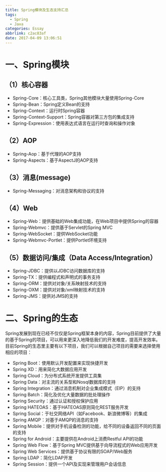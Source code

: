 ```yaml
---
title: Spring模块及生态支持汇总
tags:
  - Spring
  - Java
categories: Essay
abbrlink: c2ac83af
date: 2017-04-09 13:06:51
---
```

# 一、Spring模块

## （1）核心容器

- Spring-Core：核心工具类，Spring其他模块大量使用Spring-Core
- Spring-Bean：Spring定义Bean的支持
- Spring-Context：运行时Spring容器
- Spring-Context-Support：Spring容器对第三方包的集成支持
- Spring-Expression：使用表达式语言在运行时查询和操作对象

## （2）AOP

- Spring-Aop：基于代理的AOP支持
- Spring-Aspects：基于AspectJ的AOP支持

## （3）消息(message)

- Spring-Messaging：对消息架构和协议的支持

## （4）Web

- Spring-Web：提供基础的Web集成功能，在Web项目中提供Spring的容器
- Spring-Webmvc：提供基于Servlet的Spring MVC
- Spring-WebSocket：提供WebSocket功能
- Spring-Webmvc-Portlet：提供Portlet环境支持

## （5）数据访问/集成（Data Access/Integration）

- Spring-JDBC：提供以JDBC访问数据库的支持
- Spring-TX：提供编程式和声明式的事务支持
- Spring-ORM：提供对对象/关系映射技术的支持
- Spring-OXM：提供对对象/xml映射技术的支持
- Spring-JMS：提供对JMS的支持

# 二、Spring的生态

Spring发展到现在已经不仅仅是Spring框架本身的内容，Spring目前提供了大量的基于Spring的项目，可以用来更深入地降低我们的开发难度，提高开发效率。
目前Spring的生态里主要有以下项目，我们可以根据自己项目的需要来选择使用相应的项目：

- Spring Boot：使用默认开发配置来实现快捷开发
- Spring XD：用来简化大数据应用开发
- Spring Cloud：为分布式系统开发提供工具集
- Spring Data：对主流的关系型和Nosql数据库的支持
- Spring Integration：通过消息机制对企业集成模式（EIP）的支持
- Spring Batch：简化及优化大量数据的批处理操作
- Spring Security：通过认证和授权保护应用
- Spring HATEOAS：基于HATEOAS原则简化REST服务开发
- Spring Social：于社交网络API（如Facebook、新浪微博等）的集成
- Spring AMQP：对基于AMQP的消息的支持
- Spring Mobile：提供对手机设备检测的功能，给不同的设备返回不同的页面的支持
- Spring for Android：主要提供在Android上消费Restful API的功能
- Spring Web Flow：基于Spring MVC提供基于向导流程式的Web应用开发
- Spring Web Services：提供基于协议有限的SOAP/Web服务
- Spring LDAP：简化LDAP开发
- Spring Session：提供一个API及实现来管理用户会话信息